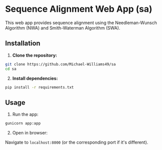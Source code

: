 # Sequence Alignment Web App (sa)

This web app provides sequence alignment using the Needleman-Wunsch Algorithm (NWA) and Smith-Waterman Algorithm (SWA).

## Installation

1. **Clone the repository:**

```bash
git clone https://github.com/Michael-Williams49/sa
cd sa
```

2. **Install dependencies:**

```bash
pip install -r requirements.txt
```

## Usage

1. Run the app:

```bash
gunicorn app:app
```

2. Open in browser:

Navigate to `localhost:8000` (or the corresponding port if it's different).